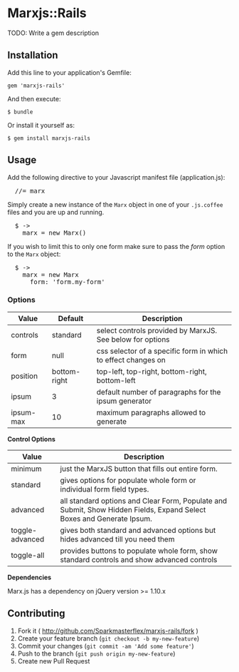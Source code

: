 # Marxjs::Rails

TODO: Write a gem description

## Installation

Add this line to your application's Gemfile:

    gem 'marxjs-rails'

And then execute:

    $ bundle

Or install it yourself as:

    $ gem install marxjs-rails

## Usage
Add the following directive to your Javascript manifest file (application.js):

<pre>
  //= marx
</pre>

Simply create a new instance of the `Marx` object in one of your `.js.coffee` files and you are up and running.

<pre>
  $ ->
	marx = new Marx()
</pre>

If you wish to limit this to only one form make sure to pass the _form_ option to the `Marx` object:

<pre>
  $ ->
    marx = new Marx
      form: 'form.my-form'
</pre>

### Options

| Value    | Default  | Description |
|----------|----------|------------------------------------------|
| controls | standard | select controls provided by MarxJS. See below for options |
| form | null | css selector of a specific form in which to effect changes on |
| position | bottom-right | top-left, top-right, bottom-right, bottom-left |
| ipsum | 3 | default number of paragraphs for the ipsum generator |
| ipsum-max | 10 | maximum paragraphs allowed to generate |


**Control Options**

| Value    | Description |
|----------|----------------------------------------------------|
| minimum  | just the MarxJS button that fills out entire form. |
| standard | gives options for populate whole form or individual form field types. | 
| advanced | all standard options and Clear Form, Populate and Submit, Show Hidden Fields, Expand Select Boxes and Generate Ipsum.|
| toggle-advanced | gives both standard and advanced options but hides advanced till you need them |
| toggle-all | provides buttons to populate whole form, show standard controls and show advanced controls |


**Dependencies**

Marx.js has a dependency on jQuery version >= 1.10.x


## Contributing

1. Fork it ( http://github.com/Sparkmasterflex/marxjs-rails/fork )
2. Create your feature branch (`git checkout -b my-new-feature`)
3. Commit your changes (`git commit -am 'Add some feature'`)
4. Push to the branch (`git push origin my-new-feature`)
5. Create new Pull Request
